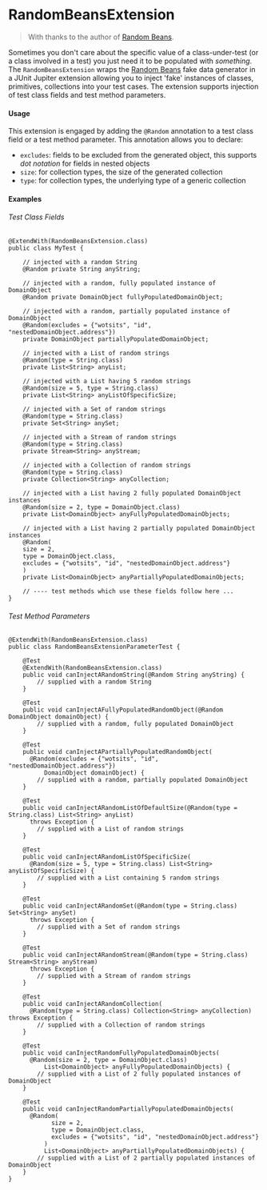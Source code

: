 RandomBeansExtension
======

> With thanks to the author of [Random Beans](https://github.com/benas/random-beans).

Sometimes you don't care about the specific value of a class-under-test (or a class involved in a test) you just need it to be populated with _something_. The `RandomBeansExtension` wraps the [Random Beans](https://github.com/benas/random-beans) fake data generator in a JUnit Jupiter extension allowing you to inject 'fake' instances of classes, primitives, collections into your test cases. The extension supports injection of test class fields and test method parameters.

#### Usage

This extension is engaged by adding the `@Random` annotation to a test class field or a test method parameter. This annotation allows you to declare:

- `excludes`: fields to be excluded from the generated object, this supports _dot notation_ for fields in nested objects
- `size`: for collection types, the size of the generated collection
- `type`: for collection types, the underlying type of a generic collection 

#### Examples

###### Test Class Fields

```
@ExtendWith(RandomBeansExtension.class)
public class MyTest {

    // injected with a random String    
    @Random private String anyString;
    
    // injected with a random, fully populated instance of DomainObject    
    @Random private DomainObject fullyPopulatedDomainObject;
    
    // injected with a random, partially populated instance of DomainObject    
    @Random(excludes = {"wotsits", "id", "nestedDomainObject.address"})
    private DomainObject partiallyPopulatedDomainObject;
    
    // injected with a List of random strings    
    @Random(type = String.class)
    private List<String> anyList;
    
    // injected with a List having 5 random strings    
    @Random(size = 5, type = String.class)
    private List<String> anyListOfSpecificSize;
    
    // injected with a Set of random strings
    @Random(type = String.class)
    private Set<String> anySet;
    
    // injected with a Stream of random strings
    @Random(type = String.class)
    private Stream<String> anyStream;
    
    // injected with a Collection of random strings
    @Random(type = String.class)
    private Collection<String> anyCollection;
    
    // injected with a List having 2 fully populated DomainObject instances
    @Random(size = 2, type = DomainObject.class)
    private List<DomainObject> anyFullyPopulatedDomainObjects;
    
    // injected with a List having 2 partially populated DomainObject instances
    @Random(
    size = 2,
    type = DomainObject.class,
    excludes = {"wotsits", "id", "nestedDomainObject.address"}
    )
    private List<DomainObject> anyPartiallyPopulatedDomainObjects;

    // ---- test methods which use these fields follow here ...  
} 
```

###### Test Method Parameters

```
@ExtendWith(RandomBeansExtension.class)
public class RandomBeansExtensionParameterTest {
    
    @Test
    @ExtendWith(RandomBeansExtension.class)
    public void canInjectARandomString(@Random String anyString) {
        // supplied with a random String 
    }
    
    @Test
    public void canInjectAFullyPopulatedRandomObject(@Random DomainObject domainObject) {
        // supplied with a random, fully populated DomainObject
    }
    
    @Test
    public void canInjectAPartiallyPopulatedRandomObject(
      @Random(excludes = {"wotsits", "id", "nestedDomainObject.address"})
          DomainObject domainObject) {
        // supplied with a random, partially populated DomainObject
    }
    
    @Test
    public void canInjectARandomListOfDefaultSize(@Random(type = String.class) List<String> anyList)
      throws Exception {
        // supplied with a List of random strings
    }
    
    @Test
    public void canInjectARandomListOfSpecificSize(
      @Random(size = 5, type = String.class) List<String> anyListOfSpecificSize) {
        // supplied with a List containing 5 random strings
    }
    
    @Test
    public void canInjectARandomSet(@Random(type = String.class) Set<String> anySet)
      throws Exception {
        // supplied with a Set of random strings
    }
    
    @Test
    public void canInjectARandomStream(@Random(type = String.class) Stream<String> anyStream)
      throws Exception {
        // supplied with a Stream of random strings
    }
    
    @Test
    public void canInjectARandomCollection(
      @Random(type = String.class) Collection<String> anyCollection) throws Exception {
        // supplied with a Collection of random strings
    }
    
    @Test
    public void canInjectRandomFullyPopulatedDomainObjects(
      @Random(size = 2, type = DomainObject.class)
          List<DomainObject> anyFullyPopulatedDomainObjects) {
        // supplied with a List of 2 fully populated instances of DomainObject
    }
    
    @Test
    public void canInjectRandomPartiallyPopulatedDomainObjects(
      @Random(
            size = 2,
            type = DomainObject.class,
            excludes = {"wotsits", "id", "nestedDomainObject.address"}
          )
          List<DomainObject> anyPartiallyPopulatedDomainObjects) {
        // supplied with a List of 2 partially populated instances of DomainObject
    }
}
```